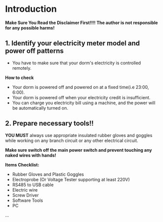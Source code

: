 # Introduction

**Make Sure You Read the Disclaimer First!!!! The author is not responsible for any possible harms!**

## 1. Identify your electricity meter model and power off patterns
* You have to make sure that your dorm's electricity is controlled remotely.

**How to check**

* Your dorm is powered off and powered on at a fixed time(i.e 23:00, 6:00).
* Your dorm is powered off when your electricity credit is insufficient.
* You can charge you electricity bill using a machine, and the power will be automatically turned on.

## 2. Prepare necessary tools!!
**YOU MUST** always use appropriate insulated rubber gloves and goggles while working on any branch circuit or any other electrical circuit.

**Make sure switch off the main power switch and prevent touching any naked wires with hands!**

**Items Checklist:**
* Rubber Gloves and Plastic Goggles
* Electroprobe (Or Voltage Tester supporting at least 220V)
* RS485 to USB cable
* Electric wire
* Screw Driver
* Software Tools
* PC

...


